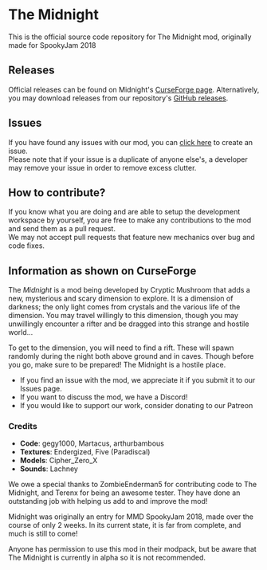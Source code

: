 # The Midnight  
This is the official source code repository for The Midnight mod, originally made for SpookyJam 2018

## Releases  
Official releases can be found on Midnight's [CurseForge page](https://minecraft.curseforge.com/projects/the-midnight). Alternatively, you may download releases from our repository's [GitHub releases](https://github.com/Cryptic-Mushroom/The-Midnight/releases).

## Issues  
If you have found any issues with our mod, you can [click here](https://github.com/Cryptic-Mushroom/The-Midnight/issues/new) to create an issue.  
Please note that if your issue is a duplicate of anyone else's, a developer may remove your issue in order to remove excess clutter.

## How to contribute?  
If you know what you are doing and are able to setup the development workspace by yourself, you are free to make any contributions to the mod and send them as a pull request.  
We may not accept pull requests that feature new mechanics over bug and code fixes.

## Information as shown on CurseForge

The *Midnight* is a mod being developed by Cryptic Mushroom that adds a new, mysterious and scary dimension to explore. It is a dimension of darkness; the only light comes from crystals and the various life of the dimension. You may travel willingly to this dimension, though you may unwillingly encounter a rifter and be dragged into this strange and hostile world...

To get to the dimension, you will need to find a rift. These will spawn randomly during the night both above ground and in caves. Though before you go, make sure to be prepared! The Midnight is a hostile place.

- If you find an issue with the mod, we appreciate it if you submit it to our Issues page.
- If you want to discuss the mod, we have a Discord!
- If you would like to support our work, consider donating to our Patreon

### Credits  
- **Code**: gegy1000, Martacus, arthurbambous
- **Textures**: Endergized, Five (Paradiscal)
- **Models**: Cipher_Zero_X
- **Sounds**: Lachney

We owe a special thanks to ZombieEnderman5 for contributing code to The Midnight, and Terenx for being an awesome tester. They have done an outstanding job with helping us add to and improve the mod!

Midnight was originally an entry for MMD SpookyJam 2018, made over the course of only 2 weeks. In its current state, it is far from complete, and much is still to come!

Anyone has permission to use this mod in their modpack, but be aware that The Midnight is currently in alpha so it is not recommended.

